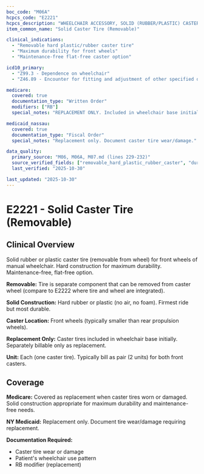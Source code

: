 ```yaml
---
boc_code: "M06A"
hcpcs_code: "E2221"
hcpcs_description: "WHEELCHAIR ACCESSORY, SOLID (RUBBER/PLASTIC) CASTER TIRE (REMOVABLE), ANY SIZE, EACH"
item_common_name: "Solid Caster Tire (Removable)"

clinical_indications:
  - "Removable hard plastic/rubber caster tire"
  - "Maximum durability for front wheels"
  - "Maintenance-free flat-free caster option"

icd10_primary:
  - "Z99.3 - Dependence on wheelchair"
  - "Z46.89 - Encounter for fitting and adjustment of other specified devices"

medicare:
  covered: true
  documentation_type: "Written Order"
  modifiers: ["RB"]
  special_notes: "REPLACEMENT ONLY. Included in wheelchair base initially. Replacement only with RB modifier. Removable tire (separate from wheel). Hard rubber/plastic construction."

medicaid_nassau:
  covered: true
  documentation_type: "Fiscal Order"
  special_notes: "Replacement only. Document caster tire wear/damage."

data_quality:
  primary_source: "M06, M06A, M07.md (lines 229-232)"
  source_verified_fields: ["removable_hard_plastic_rubber_caster", "durability", "included_initially", "replacement_only", "rb_modifier"]
  last_verified: "2025-10-30"

last_updated: "2025-10-30"
---
```


# E2221 - Solid Caster Tire (Removable)

## Clinical Overview

Solid rubber or plastic caster tire (removable from wheel) for front wheels of manual wheelchair. Hard construction for maximum durability. Maintenance-free, flat-free option.

**Removable:** Tire is separate component that can be removed from caster wheel (compare to E2222 where tire and wheel are integrated).

**Solid Construction:** Hard rubber or plastic (no air, no foam). Firmest ride but most durable.

**Caster Location:** Front wheels (typically smaller than rear propulsion wheels).

**Replacement Only:** Caster tires included in wheelchair base initially. Separately billable only as replacement.

**Unit:** Each (one caster tire). Typically bill as pair (2 units) for both front casters.

## Coverage

**Medicare:** Covered as replacement when caster tires worn or damaged. Solid construction appropriate for maximum durability and maintenance-free needs.

**NY Medicaid:** Replacement only. Document tire wear/damage requiring replacement.

**Documentation Required:**
- Caster tire wear or damage
- Patient's wheelchair use pattern
- RB modifier (replacement)
